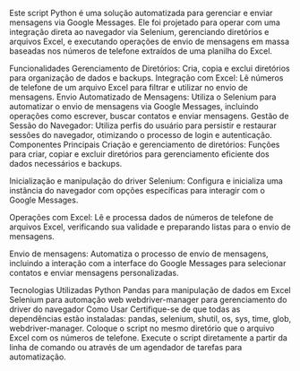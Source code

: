Este script Python é uma solução automatizada para gerenciar e enviar mensagens via Google Messages. Ele foi projetado para operar com uma integração direta ao navegador via Selenium, gerenciando diretórios e arquivos Excel, e executando operações de envio de mensagens em massa baseadas nos números de telefone extraídos de uma planilha do Excel.

Funcionalidades
Gerenciamento de Diretórios: Cria, copia e exclui diretórios para organização de dados e backups.
Integração com Excel: Lê números de telefone de um arquivo Excel para filtrar e utilizar no envio de mensagens.
Envio Automatizado de Mensagens: Utiliza o Selenium para automatizar o envio de mensagens via Google Messages, incluindo operações como escrever, buscar contatos e enviar mensagens.
Gestão de Sessão do Navegador: Utiliza perfis do usuário para persistir e restaurar sessões do navegador, otimizando o processo de login e autenticação.
Componentes Principais
Criação e gerenciamento de diretórios: Funções para criar, copiar e excluir diretórios para gerenciamento eficiente dos dados necessários e backups.

Inicialização e manipulação do driver Selenium: Configura e inicializa uma instância do navegador com opções específicas para interagir com o Google Messages.

Operações com Excel: Lê e processa dados de números de telefone de arquivos Excel, verificando sua validade e preparando listas para o envio de mensagens.

Envio de mensagens: Automatiza o processo de envio de mensagens, incluindo a interação com a interface do Google Messages para selecionar contatos e enviar mensagens personalizadas.

Tecnologias Utilizadas
Python
Pandas para manipulação de dados em Excel
Selenium para automação web
webdriver-manager para gerenciamento do driver do navegador
Como Usar
Certifique-se de que todas as dependências estão instaladas: pandas, selenium, shutil, os, sys, time, glob, webdriver-manager.
Coloque o script no mesmo diretório que o arquivo Excel com os números de telefone.
Execute o script diretamente a partir da linha de comando ou através de um agendador de tarefas para automatização.
